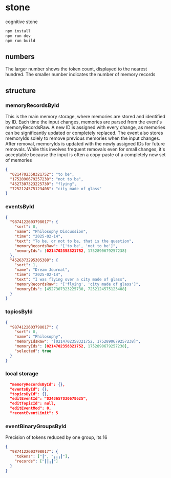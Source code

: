 # stone

cognitive stone

```bash
npm install
npm run dev
npm run build
```

## numbers

The larger number shows the token count, displayed to the nearest hundred. The smaller number indicates the number of memory records

## structure

### memoryRecordsById

This is the main memory storage, where memories are stored and identified by ID. Each time the input changes, memories are parsed from the event's memoryRecordsRaw. A new ID is assigned with every change, as memories can be significantly updated or completely replaced. The event also stores memoryIds solely to remove previous memories when the input changes. After removal, memoryIds is updated with the newly assigned IDs for future removals. While this involves frequent removals even for small changes, it's acceptable because the input is often a copy-paste of a completely new set of memories

```json
{
  "0214702358321752": "to be",
  "1752890679257238": "not to be",
  "4527307323225730": "flying",
  "7252124575123408": "city made of glass"
}
```

### eventsById

```json
{
  "9874122603798017": {
    "sort": 0,
    "name": "Philosophy Discussion",
    "time": "2025-02-14",
    "text": "To be, or not to be, that is the question",
    "memoryRecordsRaw": "['to be', 'not to be']",
    "memoryIds": [0214702358321752, 1752890679257238]
  },
  "4526373295305388": {
    "sort": 1,
    "name": "Dream Journal",
    "time": "2025-02-14",
    "text": "I was flying over a city made of glass",
    "memoryRecordsRaw": "['flying', 'city made of glass']",
    "memoryIds": [4527307323225730, 7252124575123408]
  }
}
```

### topicsById

```json
{
  "9874122603798017": {
    "sort": 0,
    "name": "Philosophy",
    "memoryIdsRaw": "[0214702358321752, 1752890679257238]",
    "memoryIds": [0214702358321752, 1752890679257238],
    "selected": true
  }
}
```

### local storage

```json
  "memoryRecordsById": {},
  "eventsById": {},
  "topicsById": {},
  "editEventId": "8348657830678625",
  "editTopicId": null,
  "editEventMod": 0,
  "recentEventLimit": 5
```

### eventBinaryGroupsById

Precision of tokens reduced by one group, its 16

```json
{
  "9874122603798017": {
    "tokens": ["┃", "╻╻╻┃"],
    "records": ["┃┃╻┃"]
  }
}
```
